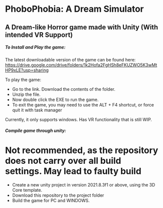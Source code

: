 # PhoboPhobia: A Dream Simulator
## A Dream-like Horror game made with Unity (With intended VR Support)

##### To Install and Play the game:
The latest downloadable version of the game can be found here:
https://drive.google.com/drive/folders/1k2Hofa2FgHSh8eFKUZWO5K3wMtHP9xLE?usp=sharing

To play the game:
- Go to the link. Download the contents of the folder.
- Unzip the file.
- Now double click the EXE to run the game. 
- To exit the game, you may need to use the ALT + F4 shortcut, or force quit it with task manager

Currently, it only supports windows. Has VR functionality that is still WIP. 


##### Compile game through unity:
# Not recommended, as the repository does not carry over all build settings. May lead to faulty build
- Create a new unity project in version 2021.8.3f1 or above, using the 3D Core template.
- Download this repository to the project folder
- Build the game for PC and WINDOWS. 
